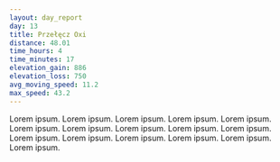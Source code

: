 ```yaml
---
layout: day_report
day: 13
title: Przełęcz Oxi
distance: 48.01
time_hours: 4
time_minutes: 17
elevation_gain: 886
elevation_loss: 750
avg_moving_speed: 11.2
max_speed: 43.2
---
```


Lorem ipsum. Lorem ipsum. Lorem ipsum. Lorem ipsum. Lorem ipsum. Lorem ipsum. Lorem ipsum. Lorem ipsum.
Lorem ipsum. Lorem ipsum. Lorem ipsum. Lorem ipsum. Lorem ipsum. Lorem ipsum. Lorem ipsum. Lorem ipsum.
